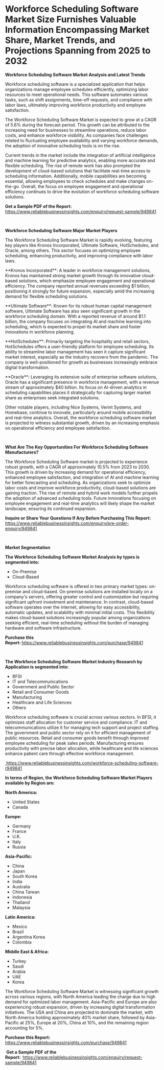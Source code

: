 <p><h1>Workforce Scheduling Software Market Size Furnishes Valuable Information Encompassing Market Share, Market Trends, and Projections Spanning from 2025 to 2032</h1></p><p><strong>Workforce Scheduling Software Market Analysis and Latest Trends</strong></p>
<p><p>Workforce scheduling software is a specialized application that helps organizations manage employee schedules efficiently, optimizing labor resources to meet operational needs. This software automates various tasks, such as shift assignments, time-off requests, and compliance with labor laws, ultimately improving workforce productivity and employee satisfaction.</p><p>The Workforce Scheduling Software Market is expected to grow at a CAGR of 5.6% during the forecast period. This growth can be attributed to the increasing need for businesses to streamline operations, reduce labor costs, and enhance workforce visibility. As companies face challenges related to fluctuating employee availability and varying workforce demands, the adoption of innovative scheduling tools is on the rise.</p><p>Current trends in the market include the integration of artificial intelligence and machine learning for predictive analytics, enabling more accurate and flexible scheduling. The rise of remote work has also prompted the development of cloud-based solutions that facilitate real-time access to scheduling information. Additionally, mobile capabilities are becoming essential, allowing employees to check schedules and make changes on-the-go. Overall, the focus on employee engagement and operational efficiency continues to drive the evolution of workforce scheduling software solutions.</p></p>
<p><strong>Get a Sample PDF of the Report:&nbsp;</strong> <a href="https://www.reliablebusinessinsights.com/enquiry/request-sample/949841?utm_campaign=3728&utm_medium=2&utm_source=Github&utm_content=ia&utm_term=16042025&utm_id=workforce-scheduling-software">https://www.reliablebusinessinsights.com/enquiry/request-sample/949841</a></p>
<p>&nbsp;</p>
<p><strong>Workforce Scheduling Software Major Market Players</strong></p>
<p><p>The Workforce Scheduling Software Market is rapidly evolving, featuring key players like Kronos Incorporated, Ultimate Software, HotSchedules, and Oracle, among others. This sector focuses on optimizing employee scheduling, enhancing productivity, and improving compliance with labor laws.</p><p>**Kronos Incorporated**: A leader in workforce management solutions, Kronos has maintained strong market growth through its innovative cloud-based solutions, which emphasize employee engagement and operational efficiency. The company reported annual revenues exceeding $1 billion, positioning it strongly for future expansion, especially amid the increasing demand for flexible scheduling solutions.</p><p>**Ultimate Software**: Known for its robust human capital management software, Ultimate Software has also seen significant growth in the workforce scheduling domain. With a reported revenue of around $1.1 billion, the company focuses on integrating AI and machine learning into scheduling, which is expected to propel its market share and foster innovations in workforce planning.</p><p>**HotSchedules**: Primarily targeting the hospitality and retail sectors, HotSchedules offers a user-friendly platform for employee scheduling. Its ability to streamline labor management has seen it capture significant market interest, especially as the industry recovers from the pandemic. The company is well-positioned for growth as businesses increasingly embrace digital transformation.</p><p>**Oracle**: Leveraging its extensive suite of enterprise software solutions, Oracle has a significant presence in workforce management, with a revenue stream of approximately $40 billion. Its focus on AI-driven analytics in scheduling capabilities places it strategically for capturing larger market share as enterprises seek integrated solutions.</p><p>Other notable players, including Nice Systems, Verint Systems, and Homebase, continue to innovate, particularly around mobile accessibility and real-time analytics. Overall, the workforce scheduling software market is projected to witness substantial growth, driven by an increasing emphasis on operational efficiency and employee satisfaction.</p></p>
<p>&nbsp;</p>
<p><strong>What Are The Key Opportunities For Workforce Scheduling Software Manufacturers?</strong></p>
<p><p>The Workforce Scheduling Software market is projected to experience robust growth, with a CAGR of approximately 10.5% from 2023 to 2030. This growth is driven by increasing demand for operational efficiency, enhanced employee satisfaction, and integration of AI and machine learning for better forecasting and scheduling. As organizations seek to optimize labor costs and improve workforce productivity, cloud-based solutions are gaining traction. The rise of remote and hybrid work models further propels the adoption of advanced scheduling tools. Future innovations focusing on employee engagement and real-time analytics will likely shape the market landscape, ensuring its continued expansion.</p></p>
<p><strong>Inquire or Share Your Questions If Any Before Purchasing This Report:</strong> <a href="https://www.reliablebusinessinsights.com/enquiry/pre-order-enquiry/949841?utm_campaign=3728&utm_medium=2&utm_source=Github&utm_content=ia&utm_term=16042025&utm_id=workforce-scheduling-software">https://www.reliablebusinessinsights.com/enquiry/pre-order-enquiry/949841</a></p>
<p>&nbsp;</p>
<p><strong>Market Segmentation</strong></p>
<p><strong>The Workforce Scheduling Software Market Analysis by types is segmented into:</strong></p>
<p><ul><li>On-Premise</li><li>Cloud-Based</li></ul></p>
<p><p>Workforce scheduling software is offered in two primary market types: on-premise and cloud-based. On-premise solutions are installed locally on a company's servers, offering greater control and customization but requiring significant upfront investment and maintenance. In contrast, cloud-based software operates over the internet, allowing for easy accessibility, automatic updates, and scalability with minimal initial costs. This flexibility makes cloud-based solutions increasingly popular among organizations seeking efficient, real-time scheduling without the burden of managing hardware and software infrastructure.</p></p>
<p><strong>Purchase this Report:&nbsp;</strong><a href="https://www.reliablebusinessinsights.com/purchase/949841?utm_campaign=3728&utm_medium=2&utm_source=Github&utm_content=ia&utm_term=16042025&utm_id=workforce-scheduling-software">https://www.reliablebusinessinsights.com/purchase/949841</a></p>
<p>&nbsp;</p>
<p><strong>The Workforce Scheduling Software Market Industry Research by Application is segmented into:</strong></p>
<p><ul><li>BFSI</li><li>IT and Telecommunications</li><li>Government and Public Sector</li><li>Retail and Consumer Goods</li><li>Manufacturing</li><li>Healthcare and Life Sciences</li><li>Others</li></ul></p>
<p><p>Workforce scheduling software is crucial across various sectors. In BFSI, it optimizes staff allocation for customer service and compliance. IT and telecommunications utilize it for managing tech support and project staffing. The government and public sector rely on it for efficient management of public resources. Retail and consumer goods benefit through improved employee scheduling for peak sales periods. Manufacturing ensures productivity with precise labor allocation, while healthcare and life sciences enhance patient care through effective workforce management.</p></p>
<p><a href="https://www.reliablebusinessinsights.com/workforce-scheduling-software-r949841?utm_campaign=3728&utm_medium=2&utm_source=Github&utm_content=ia&utm_term=16042025&utm_id=workforce-scheduling-software">&nbsp;https://www.reliablebusinessinsights.com/workforce-scheduling-software-r949841</a></p>
<p><strong>In terms of Region, the Workforce Scheduling Software Market Players available by Region are:</strong></p>
<p>
    <p> <strong> North America: </strong>
        <ul>
            <li>United States</li>
            <li>Canada</li>
        </ul>
        </p> 
    <p> <strong> Europe: </strong>
        <ul>
            <li>Germany</li>
            <li>France</li>
            <li>U.K.</li>
            <li>Italy</li>
            <li>Russia</li>
        </ul>
        </p> 
    <p> <strong> Asia-Pacific: </strong>
        <ul>
            <li>China</li>
            <li>Japan</li>
            <li>South Korea</li>
            <li>India</li>
            <li>Australia</li>
            <li>China Taiwan</li>
            <li>Indonesia</li>
            <li>Thailand</li>
            <li>Malaysia</li>
        </ul>
        </p> 
    <p> <strong> Latin America: </strong>
        <ul>
            <li>Mexico</li>
            <li>Brazil</li>
            <li>Argentina Korea</li>
            <li>Colombia</li>
        </ul>
        </p> 
    <p> <strong> Middle East & Africa: </strong>
        <ul>
            <li>Turkey</li>
            <li>Saudi</li>
            <li>Arabia</li>
            <li>UAE</li>
            <li>Korea</li>
        </ul>
    </p>
    </p>
<p><p>The Workforce Scheduling Software Market is witnessing significant growth across various regions, with North America leading the charge due to high demand for optimized labor management. Asia-Pacific and Europe are also experiencing robust expansion, driven by increasing digital transformation initiatives. The USA and China are projected to dominate the market, with North America holding approximately 40% market share, followed by Asia-Pacific at 25%, Europe at 20%, China at 10%, and the remaining region accounting for 5%.</p></p>
<p><strong>Purchase this Report: </strong><a href="https://www.reliablebusinessinsights.com/purchase/949841?utm_campaign=3728&utm_medium=2&utm_source=Github&utm_content=ia&utm_term=16042025&utm_id=workforce-scheduling-software">https://www.reliablebusinessinsights.com/purchase/949841</a></p>
<p>&nbsp;<strong>Get a Sample PDF of the Report:&nbsp;&nbsp;</strong><a href="https://www.reliablebusinessinsights.com/enquiry/request-sample/949841?utm_campaign=3728&utm_medium=2&utm_source=Github&utm_content=ia&utm_term=16042025&utm_id=workforce-scheduling-software">https://www.reliablebusinessinsights.com/enquiry/request-sample/949841</a></p>
<p><strong></strong></p>
<p><p></p><p></p><p></p></p>